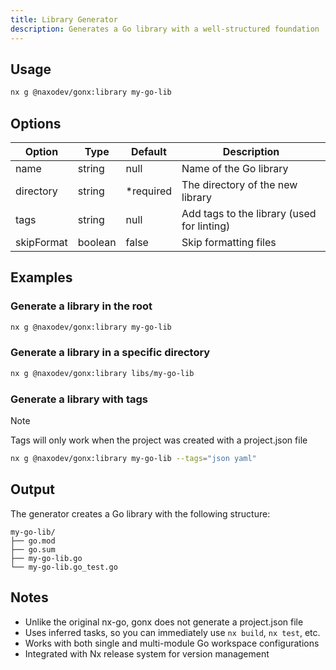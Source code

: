 ```yaml
---
title: Library Generator
description: Generates a Go library with a well-structured foundation
---
```


## Usage

```bash
nx g @naxodev/gonx:library my-go-lib
```

## Options

| Option     | Type    | Default    | Description                                |
| ---------- | ------- | ---------- | ------------------------------------------ |
| name       | string  | null       | Name of the Go library                     |
| directory  | string  | \*required | The directory of the new library           |
| tags       | string  | null       | Add tags to the library (used for linting) |
| skipFormat | boolean | false      | Skip formatting files                      |

## Examples

### Generate a library in the root

```bash
nx g @naxodev/gonx:library my-go-lib
```

### Generate a library in a specific directory

```bash
nx g @naxodev/gonx:library libs/my-go-lib
```

### Generate a library with tags

> [!NOTE]
> Tags will only work when the project was created with a project.json file

```bash
nx g @naxodev/gonx:library my-go-lib --tags="json yaml"
```

## Output

The generator creates a Go library with the following structure:

```
my-go-lib/
├── go.mod
├── go.sum
├── my-go-lib.go
└── my-go-lib.go_test.go
```

## Notes

- Unlike the original nx-go, gonx does not generate a project.json file
- Uses inferred tasks, so you can immediately use `nx build`, `nx test`, etc.
- Works with both single and multi-module Go workspace configurations
- Integrated with Nx release system for version management
